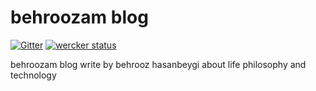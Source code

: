 behroozam blog
========
[![Gitter](https://badges.gitter.im/Join%20Chat.svg)](https://gitter.im/behroozam/behroozam.github.io?utm_source=badge&utm_medium=badge&utm_campaign=pr-badge)
[![wercker status](https://app.wercker.com/status/54a954466fe116316cedff047f39e23e/s/master "wercker status")](https://app.wercker.com/project/byKey/54a954466fe116316cedff047f39e23e)

behroozam blog write by behrooz hasanbeygi about life philosophy and technology 
